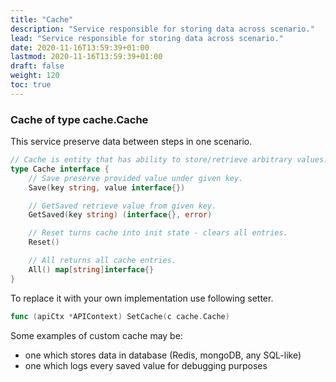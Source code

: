 ```yaml
---
title: "Cache"
description: "Service responsible for storing data across scenario."
lead: "Service responsible for storing data across scenario."
date: 2020-11-16T13:59:39+01:00
lastmod: 2020-11-16T13:59:39+01:00
draft: false
weight: 120
toc: true
---
```


### Cache of type cache.Cache
This service preserve data between steps in one scenario.

```go
// Cache is entity that has ability to store/retrieve arbitrary values.
type Cache interface {
	// Save preserve provided value under given key.
	Save(key string, value interface{})

	// GetSaved retrieve value from given key.
	GetSaved(key string) (interface{}, error)

	// Reset turns cache into init state - clears all entries.
	Reset()

	// All returns all cache entries.
	All() map[string]interface{}
}
```
To replace it with your own implementation use following setter.
```go
func (apiCtx *APIContext) SetCache(c cache.Cache)
```

Some examples of custom cache may be:
- one which stores data in database (Redis, mongoDB, any SQL-like)
- one which logs every saved value for debugging purposes